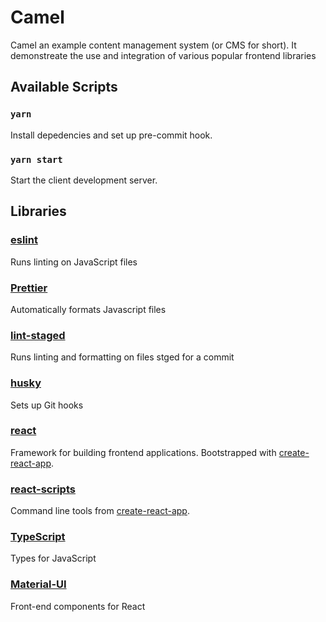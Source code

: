# Camel

Camel an example content management system (or CMS for short).
It demonstreate the use and integration of various popular frontend libraries

## Available Scripts

### `yarn`

Install depedencies and set up pre-commit hook.

### `yarn start`

Start the client development server.

## Libraries

### [eslint](https://eslint.org/)

Runs linting on JavaScript files

### [Prettier](https://prettier.io/)

Automatically formats Javascript files

### [lint-staged](https://github.com/okonet/lint-staged)

Runs linting and formatting on files stged for a commit

### [husky](https://github.com/typicode/husky)

Sets up Git hooks

### [react](https://reactjs.org/)

Framework for building frontend applications. Bootstrapped with
[create-react-app](https://create-react-app.dev/).

### [react-scripts](https://github.com/facebook/create-react-app/tree/master/packages/react-scripts)

Command line tools from [create-react-app](https://create-react-app.dev/).

### [TypeScript](https://www.typescriptlang.org/)

Types for JavaScript

### [Material-UI](https://material-ui.com/)

Front-end components for React
